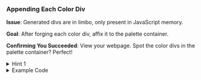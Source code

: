 ### **Appending Each Color Div**

**Issue**: Generated divs are in limbo, only present in JavaScript memory.

**Goal**: After forging each color div, affix it to the palette container.

**Confirming You Succeeded**: View your webpage. Spot the color divs in the palette container? Perfect!

<details>
<summary>Hint 1</summary>
The method `appendChild()` on the palette container will be handy.
</details>

<details>
<summary>Example Code</summary>

Make sure you're still within your loop.

```javascript
for (let counter = 0; counter < colorList.length; counter++) {
  let newDiv = document.createElement("div");
  chosenContainer.appendChild(newDiv);
}
```

</details>
